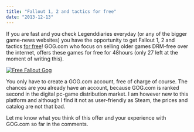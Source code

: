 ```yaml
---
title: "Fallout 1, 2 and tactics for free"
date: "2013-12-13"
---
```


If you are fast and you check Legenddiaries everyday (or any of the bigger game-news websites) you have the opportunity to get Fallout 1, 2 and tactics [for free](http://www.gog.com/promo/fallout_series_giveaway_winter_promo_2013)! GOG.com who focus on selling older games DRM-free over the internet, offers these games for free for 48hours (only 27 left at the moment of writing this).

[![Free Fallout Gog](images/Free-Fallout-Gog.png)](http://www.gog.com/promo/fallout_series_giveaway_winter_promo_2013)

You only have to create a GOG.com account, free of charge of course. The chances are you already have an account, because GOG.com is ranked second in the digital pc-game distribution market. I am however new to this platform and although I find it not as user-friendly as Steam, the prices and catalog are not that bad.

Let me know what you think of this offer and your experience with GOG.com so far in the comments.
